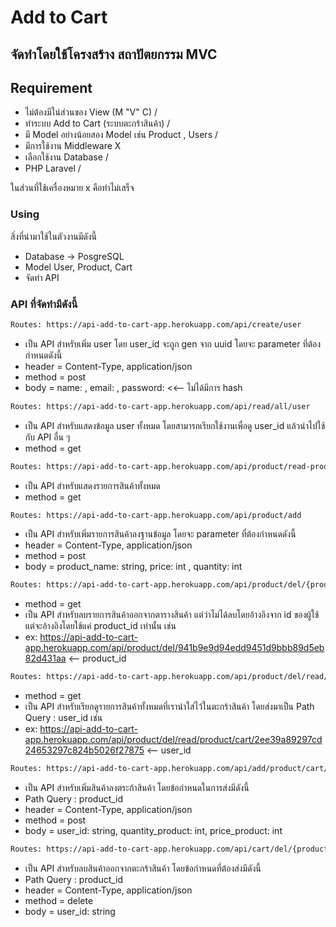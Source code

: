 # Add to Cart

## จัดทำโดยใช้โครงสร้าง สถาปัตยกรรม MVC 

## Requirement
- ไม่ต้องมีใน่ส่วนของ View (M "V" C)                  /
- ทำระบบ Add to Cart (ระบบตะกร้าสินค้า)             /
- มี Model อย่างน้อยสอง Model เช่น Product , Users  /
- มีการใช้งาน Middleware                          X
- เลือกใช้งาน Database                            /
- PHP Laravel                                  /

ในส่วนที่ใช้เครื่องหมาย x คือทำไม่เสร็จ 

### Using
สิ่งที่นำมาใช้ในตัวงานมีดังนี้
- Database -> PosgreSQL
- Model User, Product, Cart
- จัดทำ API

### API ที่จัดทำมีดังนี้
```sh
Routes: https://api-add-to-cart-app.herokuapp.com/api/create/user
```
- เป็น API สำหรับเพิ่ม user โดย user_id จะถูก gen จาก uuid โดยจะ parameter ที่ต้องกำหนดดังนี้
- header = Content-Type, application/json
- method = post
- body = name: <yourname>, email: <youremail>, password:<yourpass> <<-- ไม่ได้มีการ hash

```sh
Routes: https://api-add-to-cart-app.herokuapp.com/api/read/all/user
```
- เป็น API สำหรับแสดงข้อมูล user ทั้งหมด โดยสามารถเรียกใช้งานเพื่อดู user_id แล้วนำไปใช้กับ API อื่น ๆ
- method = get
    
 ```sh
Routes: https://api-add-to-cart-app.herokuapp.com/api/product/read-product
```
- เป็น API สำหรับแสดงรายการสินค้าทั้งหมด
- method = get

    
```sh
Routes: https://api-add-to-cart-app.herokuapp.com/api/product/add
```

- เป็น API สำหรับเพิ่มรายการสินค้าลงฐานข้อมูล โดยจะ parameter ที่ต้องกำหนดดังนี้
- header = Content-Type, application/json
- method = post
- body = product_name: string, price: int , quantity: int

```sh
Routes: https://api-add-to-cart-app.herokuapp.com/api/product/del/{product_id}
```
- method = get
- เป็น API สำหรับลบรายการสินค้าออกจากตารางสินค้า แต่ว่าไม่ได้ลบโดยอ้างอิงจาก id ของผู้ใช้ แต่จะอ้างอิงโดยใช้แค่ product_id เท่านั้น เช่น
- ex: https://api-add-to-cart-app.herokuapp.com/api/product/del/941b9e9d94edd9451d9bbb89d5eb82d431aa  <-- product_id
   
```sh
Routes: https://api-add-to-cart-app.herokuapp.com/api/product/del/read/product/cart/{user_id}
```
- method = get
- เป็น API สำหรับเรียกดูรายการสินค้าทั้งหมดที่เรานำใส่ไว้ในตะกร้าสินค้า โดยส่งมาเป็น Path Query : user_id เช่น
- ex: https://api-add-to-cart-app.herokuapp.com/api/product/del/read/product/cart/2ee39a89297cd24653297c824b5026f27875 <-- user_id

```sh
Routes: https://api-add-to-cart-app.herokuapp.com/api/add/product/cart/{product_id}
```
- เป็น API สำหรับเพิ่มสินค้าลงตระก้าสินค้า โดยข้อกำหนดในการส่งมีดังนี้
- Path Query : product_id
- header = Content-Type, application/json
- method = post
- body = user_id: string, quantity_product: int, price_product: int

```sh
Routes: https://api-add-to-cart-app.herokuapp.com/api/cart/del/{product_id}
```
- เป็น API สำหรับลบสินค้าออกจากตะกร้าสินค้า โดยข้อกำหนดที่ต้องส่งมีดังนี้
- Path Query : product_id
- header = Content-Type, application/json
- method = delete
- body = user_id: string

 
